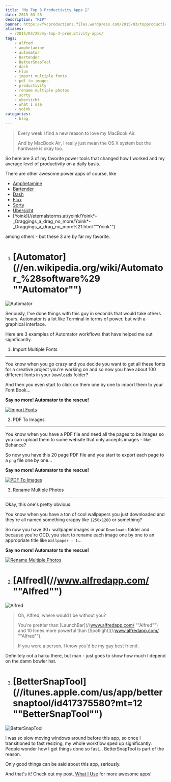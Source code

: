 ```yaml
---
title: "My Top 3 Productivity Apps 🎩"
date: 2015-03-28
description: "RIP"
banner: https://fvcproductions.files.wordpress.com/2015/03/topproductivityapps-001.jpg?w=1024&h=436&crop=1
aliases:
  - /2015/03/28/my-top-3-productivity-apps/
tags:
    - alfred
    - amphetamine
    - automator
    - Bartender
    - BetterSnapTool
    - dash
    - Flux
    - import multiple fonts
    - pdf to images
    - productivity
    - rename multiple photos
    - sorty
    - ubersicht
    - what I use
    - yoink
categories:
    - blog
---
```


> Every week I find a new reason to love my MacBook Air.
>
> And by MacBook Air, I really just mean the OS X system but the hardware is okay too.

So here are 3 of my favorite power tools that changed how I worked and my average level of productivity on a daily basis.

There are other awesome power apps of course, like

* [Amphetamine](//itunes.apple.com/us/app/amphetamine/id937984704?mt=12 'Amphetamine')
* [Bartender](//www.macbartender.com 'Bartender')
* [Dash](//kapeli.com/dash 'Dash')
* [Flux](//justgetflux.com 'Flux')
* [Sorty](//wiles.dk/ 'Sorty')
* [Ubersicht](//tracesof.net/uebersicht/ 'Ubersicht')
* [Yoink](//eternalstorms.at/yoink/Yoink*-\_Draggings_a_drag_no_more/Yoink*-\_Draggings_a_drag_no_more%21.html ""Yoink"")

among others - but these 3 are by far my favorite.

1.  # [Automator](//en.wikipedia.org/wiki/Automator\_%28software%29 ""Automator"")

![Automator](//www.redundantrobot.com/wp-content/uploads/2013/10/automator.png)

Seriously, I've done things with this guy in seconds that would take others hours. Automator is a lot like Terminal in terms of power, but with a graphical interface.

Here are 3 examples of Automator workflows that have helped me out significantly.

1.  Import Multiple Fonts

---

You know when you go crazy and you decide you want to get all these fonts for a creative project you're working on and so now you have about 100 different fonts in your `Downloads` folder?

And then you even start to click on them one by one to import them to your Font Book…

**Say no more! Automator to the rescue!**

[![Import
Fonts](//fvcproductions.files.wordpress.com/2015/03/screenshot-2015-03-28-18-10-46.png?w=660)](//fvcproductions.files.wordpress.com/2015/03/screenshot-2015-03-28-18-10-46.png)

2.  PDF To Images

---

You know when you have a PDF file and need all the pages to be images so you can upload them to some website that only accepts images - like Behance?

So now you have this 20 page PDF file and you start to export each page to a `png` file one by one…

**Say no more! Automator to the rescue!**

[![PDF To
Images](//fvcproductions.files.wordpress.com/2015/03/screenshot-2015-03-28-18-10-16.png?w=660)](//fvcproductions.files.wordpress.com/2015/03/screenshot-2015-03-28-18-10-16.png)

3.  Rename Multiple Photos

---

Okay, this one's pretty obvious.

You know when you have a ton of cool wallpapers you just downloaded and they're all named something crappy like `1250x1280` or something?

So now you have 30+ wallpaper images in your `Downloads` folder and because you're OCD, you start to rename each image one by one to an appropriate title like `Wallpaper - 1`…

**Say no more! Automator to the rescue!**

[![Rename Multiple
Photos](//fvcproductions.files.wordpress.com/2015/03/screenshot-2015-03-28-18-11-06.png?w=660)](//fvcproductions.files.wordpress.com/2015/03/screenshot-2015-03-28-18-11-06.png)

2.  # [Alfred](//www.alfredapp.com/ ""Alfred"")

![Alfred](//a2.mzstatic.com/us/r30/Purple/v4/22/16/13/221613ff-de88-908e-684d-262576f7dbd0/icon128-2x.png)

> Oh, Alfred, where would I be without you?
>
> You're prettier than [LaunchBar](//www.alfredapp.com/ ""Alfred"") and 10 times more powerful than [Spotlight](//www.alfredapp.com/ ""Alfred"").
>
> If you were a person, I know you'd be my gay best friend.

Definitely not a haiku there, but man - just goes to show how much I depend on the damn bowler hat.

3.  # [BetterSnapTool](//itunes.apple.com/us/app/bettersnaptool/id417375580?mt=12 ""BetterSnapTool"")

![BetterSnapTool](//a3.mzstatic.com/us/r30/Purple3/v4/b0/e1/f1/b0e1f178-69dc-f01a-3d4e-0faa4379ca8f/icon128-2x.png)

I was so slow moving windows around before this app, so once I transitioned to fast resizing, my whole workflow sped up significantly. People wonder how I get things done so fast… BetterSnapTool is part of the reason.

Only good things can be said about this app, seriously.

And that's it! Check out my post, [What I Use](//fvcproductions.com/what-i-use/ 'What I Use 📱') for more awesome apps!
